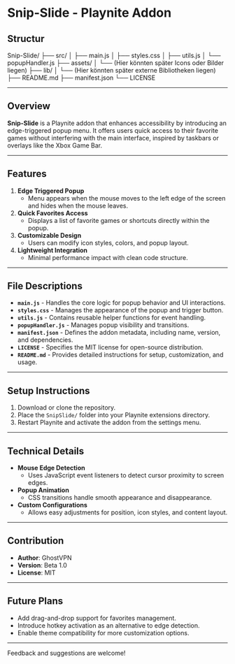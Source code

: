 # Snip-Slide - Playnite Addon

## Structur
Snip-Slide/
├── src/
│   ├── main.js
│   ├── styles.css
│   ├── utils.js
│   └── popupHandler.js
├── assets/
│   └── (Hier könnten später Icons oder Bilder liegen)
├── lib/
│   └── (Hier könnten später externe Bibliotheken liegen)
├── README.md
├── manifest.json
└── LICENSE

---

## Overview
**Snip-Slide** is a Playnite addon that enhances accessibility by introducing an edge-triggered popup menu. It offers users quick access to their favorite games without interfering with the main interface, inspired by taskbars or overlays like the Xbox Game Bar.

---

## Features
1. **Edge Triggered Popup**
   - Menu appears when the mouse moves to the left edge of the screen and hides when the mouse leaves.
2. **Quick Favorites Access**
   - Displays a list of favorite games or shortcuts directly within the popup.
3. **Customizable Design**
   - Users can modify icon styles, colors, and popup layout.
4. **Lightweight Integration**
   - Minimal performance impact with clean code structure.

---

## File Descriptions
- **`main.js`** - Handles the core logic for popup behavior and UI interactions.
- **`styles.css`** - Manages the appearance of the popup and trigger button.
- **`utils.js`** - Contains reusable helper functions for event handling.
- **`popupHandler.js`** - Manages popup visibility and transitions.
- **`manifest.json`** - Defines the addon metadata, including name, version, and dependencies.
- **`LICENSE`** - Specifies the MIT license for open-source distribution.
- **`README.md`** - Provides detailed instructions for setup, customization, and usage.

---

## Setup Instructions
1. Download or clone the repository.
2. Place the `SnipSlide/` folder into your Playnite extensions directory.
3. Restart Playnite and activate the addon from the settings menu.

---

## Technical Details
- **Mouse Edge Detection**
  - Uses JavaScript event listeners to detect cursor proximity to screen edges.
- **Popup Animation**
  - CSS transitions handle smooth appearance and disappearance.
- **Custom Configurations**
  - Allows easy adjustments for position, icon styles, and content layout.

---

## Contribution
- **Author**: GhostVPN
- **Version**: Beta 1.0
- **License**: MIT

---

## Future Plans
- Add drag-and-drop support for favorites management.
- Introduce hotkey activation as an alternative to edge detection.
- Enable theme compatibility for more customization options.

---

Feedback and suggestions are welcome!
